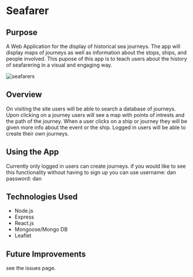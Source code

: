 

# Seafarer
## Purpose
A Web Application for the display of historical sea journeys. The app will display maps of journeys as well as information about the stops, ships, and people involved. This pupose of this app is to teach users about the history of seafarering in a visual and engaging way. 

![seafarers](https://dcornnell.github.io/Portfolio-2019/assets/images//seafarer.png)

## Overview
On visiting the site users will be able to search a database of journeys. Upon clicking on a journey users will see a map with points of intrests and the path of the journey. When a user clicks on a ship or journey they will be given more info about the event or the ship. Logged in users will be able to create their own journeys. 

## Using the App
Currently only logged in users can create journeys. if you would like to see this functionality without having to sign up you can use username: dan password: dan

## Technologies Used 
- Node.js
- Express
- React.js
- Mongoose/Mongo DB
- Leaflet


## Future Improvements 
see the issues page.
